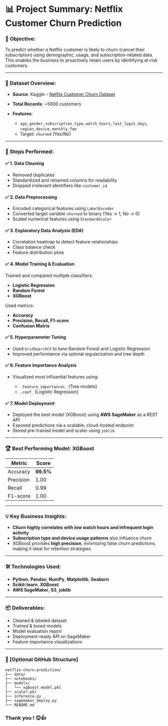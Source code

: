 # 📊 **Project Summary: Netflix Customer Churn Prediction**

### 🧠 **Objective:**

To predict whether a Netflix customer is likely to churn (cancel their subscription) using demographic, usage, and subscription-related data. This enables the business to proactively retain users by identifying at-risk customers.

---

### 📁 **Dataset Overview:**

* **Source**: Kaggle – [Netflix Customer Churn Dataset](https://www.kaggle.com/datasets/abdulwadood11220/netflix-customer-churn-dataset)
* **Total Records**: \~5000 customers
* **Features**:

  * `age`, `gender`, `subscription_type`, `watch_hours`, `last_login_days`, `region`, `device`, `monthly_fee`
  * Target: `churned` (Yes/No)

---

### 🔧 **Steps Performed:**

#### ✅ 1. **Data Cleaning**

* Removed duplicates
* Standardized and renamed columns for readability
* Dropped irrelevant identifiers like `customer_id`

#### ✅ 2. **Data Preprocessing**

* Encoded categorical features using `LabelEncoder`
* Converted target variable `churned` to binary (Yes → 1, No → 0)
* Scaled numerical features using `StandardScaler`

#### ✅ 3. **Exploratory Data Analysis (EDA)**

* Correlation heatmap to detect feature relationships
* Class balance check
* Feature distribution plots

#### ✅ 4. **Model Training & Evaluation**

Trained and compared multiple classifiers:

* **Logistic Regression**
* **Random Forest**
* **XGBoost**

Used metrics:

* **Accuracy**
* **Precision, Recall, F1-score**
* **Confusion Matrix**

#### ✅ 5. **Hyperparameter Tuning**

* Used `GridSearchCV` to tune Random Forest and Logistic Regression
* Improved performance via optimal regularization and tree depth

#### ✅ 6. **Feature Importance Analysis**

* Visualized most influential features using:

  * `.feature_importances_` (Tree models)
  * `.coef_` (Logistic Regression)

#### ✅ 7. **Model Deployment**

* Deployed the best model (XGBoost) using **AWS SageMaker** as a REST API
* Exposed predictions via a scalable, cloud-hosted endpoint
* Stored pre-trained model and scaler using `joblib`

---

### 🏆 **Best Performing Model: XGBoost**

| Metric    | Score     |
| --------- | --------- |
| Accuracy  | **99.5%** |
| Precision | 1.00      |
| Recall    | 0.99      |
| F1-score  | 1.00      |

---

### 💡 **Key Business Insights:**

* **Churn highly correlates with low watch hours and infrequent login activity**
* **Subscription type and device usage patterns** also influence churn
* XGBoost provides **high precision**, minimizing false churn predictions, making it ideal for retention strategies

---

### 🛠️ **Technologies Used:**

* **Python**, **Pandas**, **NumPy**, **Matplotlib**, **Seaborn**
* **Scikit-learn**, **XGBoost**
* **AWS SageMaker**, **S3**, **joblib**

---

### 📦 **Deliverables:**

* Cleaned & labeled dataset
* Trained & tuned models
* Model evaluation report
* Deployment-ready API on SageMaker
* Feature importance visualizations

---

### 📁 \[Optional GitHub Structure]

```
netflix-churn-prediction/
├── data/
├── notebooks/
├── models/
│   └── xgboost_model.pkl
├── scaler.pkl
├── inference.py
├── sagemaker_deploy.py
└── README.md
```
### Thank you ! 😊👍
